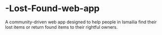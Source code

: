 # -Lost-Found-web-app
A community-driven web app designed to help people in Ismailia find their lost items or return found items to their rightful owners.

